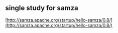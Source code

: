 ## single study for samza 


[http://samza.apache.org/startup/hello-samza/0.8/](http://samza.apache.org/startup/hello-samza/0.8/)